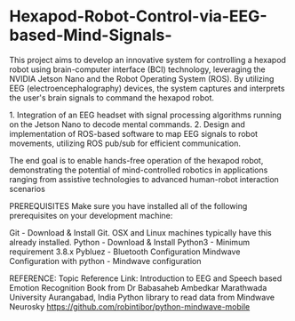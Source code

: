 # Hexapod-Robot-Control-via-EEG-based-Mind-Signals-

This project aims to develop an innovative system for controlling a hexapod robot using brain-computer interface (BCI) technology, leveraging the NVIDIA Jetson Nano and the Robot Operating System (ROS). By utilizing EEG (electroencephalography) devices, the system captures and interprets the user's brain signals to command the hexapod robot.

1.⁠ ⁠Integration of an EEG headset with signal processing algorithms running on the Jetson Nano to decode mental commands.
2.⁠ ⁠Design and implementation of ROS-based software to map EEG signals to robot movements, utilizing ROS pub/sub for efficient communication.


The end goal is to enable hands-free operation of the hexapod robot, demonstrating the potential of mind-controlled robotics in applications ranging from assistive technologies to advanced human-robot interaction scenarios

PREREQUISITES
Make sure you have installed all of the following prerequisites on your development machine:

Git - Download & Install Git. OSX and Linux machines typically have this already installed.
Python - Download & Install Python3 - Minimum requirement 3.8.x
Pybluez - Bluetooth Configuration
Mindwave Configuration with python - Mindwave configuration

REFERENCE:
Topic	Reference Link:
Introduction to EEG and Speech based Emotion Recognition	Book from Dr Babasaheb Ambedkar Marathwada University Aurangabad, India
Python library to read data from Mindwave Neurosky	https://github.com/robintibor/python-mindwave-mobile



